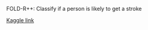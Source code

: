 FOLD-R++: Classify if a person is likely to get a stroke

[Kaggle link](https://www.kaggle.com/datasets/fedesoriano/stroke-prediction-dataset)
